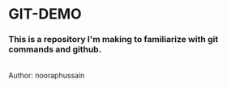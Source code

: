 # GIT-DEMO


### This is a repository I'm making to familiarize with git commands and github.
<br>
Author: nooraphussain
